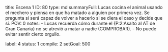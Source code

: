 title:          Escena 1
ID:             80
type:           md
summaryFull:    Lucas cocina el animal usando el mechero y piensa en que ha matado a alguien por primera vez. Se pregunta si será capaz de volver a hacerlo si se diera el caso y decide que sí.
POV:            0
notes:          - Lucas recuerda cómo durante el {P:2:Asalto al AT de Gran Canaria} no se atrevió a matar a nadie (COMPROBAR).
                - No puede evitar sentir cierto orgullo.
                
                
label:          4
status:         1
compile:        2
setGoal:        500


